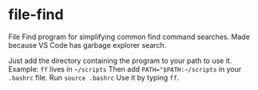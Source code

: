 # file-find
File Find program for simplifying common find command searches. Made because VS Code has garbage explorer search.

Just add the directory containing the program to your path to use it.
Example: `ff` lives in `~/scripts`
Then add `PATH="$PATH:~/scripts` in your `.bashrc` file.
Run `source .bashrc`
Use it by typing `ff`.
